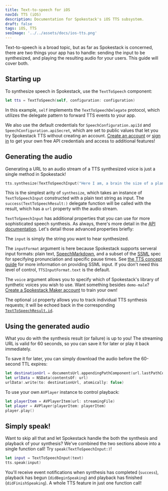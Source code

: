 ```yaml
---
title: Text-to-speech for iOS
navId: TTS (iOS)
description: Documentation for Spokestack's iOS TTS subsystem.
draft: false
tags: iOS, TTS
seoImage: '../../assets/docs/ios-tts.png'
---
```


Text-to-speech is a broad topic, but as far as Spokestack is concerned, there are two things your app has to handle: sending the input to be synthesized, and playing the resulting audio for your users. This guide will cover both.

## Starting up

To synthesize speech in Spokestack, use the `TextToSpeech` component:

```swift
let tts = TextToSpeech(self, configuration: configuration)
```

In this example, `self` implements the `TextToSpeechDelegate` protocol, which utilizes the delegate pattern to forward TTS events to your app.

We also use the default credentials for `SpeechConfiguration.apiId` and `SpeechConfiguration.apiSecret`, which are set to public values that let you try Spokestack TTS without creating an account. [Create an account](/account/create) or [sign in](/account/login) to get your own free API credentials and access to additional features!

## Generating the audio

Generating a URL to an audio stream of a TTS synthesized voice is just a single method in Spokestack!

```swift
tts.synthesize(TextToSpeechInput("Here I am, a brain the size of a planet."))
```

This is the simplest arity of `synthesize`, which takes an instance of `TextToSpeechInput` constructed with a plain text string as input. The `success(TextToSpeechResult:)` delegate function will be called with the result, which has a `url` property with the audio stream.

`TextToSpeechInput` has additional properties that you can use for more sophisticated speech synthesis. As always, there's more detail in the [API documentation](https://spokestack.github.io/spokestack-ios/Classes/TextToSpeechInput.html). Let's detail those advanced properties briefly:

The `input` is simply the string you want to hear synthesized.

The `inputFormat` argument is here because Spokestack supports serveral input formats: plain text, [SpeechMarkdown](https://www.speechmarkdown.org/), and a subset of the [SSML](https://www.w3.org/TR/speech-synthesis11) spec for specifying pronunciation and specific pause times. See [the TTS concept guide](/docs/concepts/tts) for more information on providing SSML input. If you don't need this level of control, `TTSInputFormat.text` is the default.

The `voice` argument allows you to specify which of Spokestack's library of synthetic voices you wish to use. Want something besides `demo-male`? [Create a Spokestack Maker account](/pricing#maker) to train your own!

The optional `id` property allows you to track individual TTS synthesis requests; it will be echoed back in the corresponding [`TextToSpeechResult.id`](https://spokestack.github.io/spokestack-ios/Classes/TextToSpeechResult.html).

## Using the generated audio

What you do with the synthesis result (or failure) is up to you! The streaming URL is valid for 60 seconds, so you can save it for later or play it back immediately.

To save it for later, you can simply download the audio before the 60-second TTL expires:

```swift
let destinationUrl = documentsUrl.appendingPathComponent(url.lastPathComponent)
let urlData = NSData(contentsOf: url)
urlData!.write(to: destinationUrl, atomically: false)
```

To use your own `AVPlayer` instance to control playback:

```swift
let playerItem = AVPlayerItem(url: streamingFile)
let player = AVPlayer(playerItem: playerItem)
player.play()
```

## Simply speak!

Want to skip all that and let Spokestack handle the both the synthesis and playback of your synthesis? We've combined the two sections above into a single function call! Try `speak(TextToSpeechInput:)`!

```swift
let input = TextToSpeechInput(text)
tts.speak(input)
```

You'll receive event notifications when synthesis has completed (`success`), playback has begun (`didBeginSpeaking`) and playback has finished (`didFinishSpeaking`). A whole TTS feature in just one function call!
